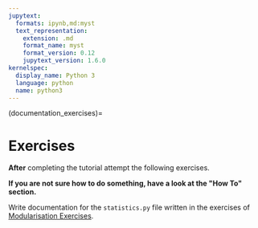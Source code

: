 ```yaml
---
jupytext:
  formats: ipynb,md:myst
  text_representation:
    extension: .md
    format_name: myst
    format_version: 0.12
    jupytext_version: 1.6.0
kernelspec:
  display_name: Python 3
  language: python
  name: python3
---
```


(documentation_exercises)=
# Exercises

**After** completing the tutorial attempt the following exercises.

**If you are not sure how to do something, have a look at the "How To" section.**

Write documentation for the `statistics.py` file written in the exercises of
[Modularisation Exercises](modularisation_exercises).
